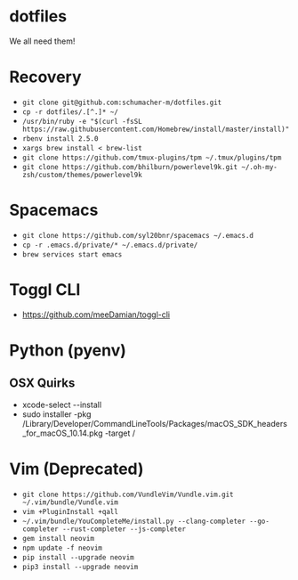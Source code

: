 dotfiles
========

We all need them!

# Recovery

* `git clone git@github.com:schumacher-m/dotfiles.git`
* `cp -r dotfiles/.[^.]* ~/`
* `/usr/bin/ruby -e "$(curl -fsSL https://raw.githubusercontent.com/Homebrew/install/master/install)"`
* `rbenv install 2.5.0`
* `xargs brew install < brew-list`
* `git clone https://github.com/tmux-plugins/tpm ~/.tmux/plugins/tpm`
* `git clone https://github.com/bhilburn/powerlevel9k.git ~/.oh-my-zsh/custom/themes/powerlevel9k`

# Spacemacs

* `git clone https://github.com/syl20bnr/spacemacs ~/.emacs.d`
* `cp -r .emacs.d/private/* ~/.emacs.d/private/`
* `brew services start emacs`

# Toggl CLI

* https://github.com/meeDamian/toggl-cli

# Python (pyenv)

## OSX Quirks
* xcode-select --install
* sudo installer -pkg /Library/Developer/CommandLineTools/Packages/macOS_SDK_headers_for_macOS_10.14.pkg -target /

# Vim (Deprecated)

* `git clone https://github.com/VundleVim/Vundle.vim.git ~/.vim/bundle/Vundle.vim`
* `vim +PluginInstall +qall`
* `~/.vim/bundle/YouCompleteMe/install.py --clang-completer --go-completer --rust-completer --js-completer`
* `gem install neovim`
* `npm update -f neovim`
* `pip install --upgrade neovim`
* `pip3 install --upgrade neovim`
